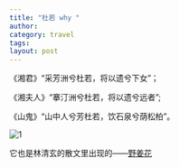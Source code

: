 ```yaml
---
title: "杜若 why "
author:
category: travel
tags: 
layout: post
---
```

《湘君》“采芳洲兮杜若，将以遗兮下女”；

《湘夫人》“搴汀洲兮杜若，将以遗兮远者”;

《山鬼》“山中人兮芳杜若，饮石泉兮荫松柏”。 

<img src="http://i41.tinypic.com/2h83ee1.jpg" alt="1" />

它也是林清玄的散文里出现的——<a href="http://www.cqttg.com/class/jxtt/lqx/zhsw1/185625690.htm">野姜花</a>

